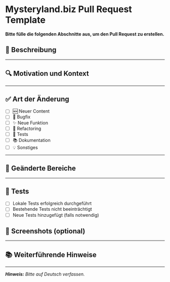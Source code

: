 
# Mysteryland.biz Pull Request Template

**Bitte fülle die folgenden Abschnitte aus, um den Pull Request zu erstellen.**

## 📝 Beschreibung

<!-- Beschreibe kurz und prägnant, was in diesem Pull Request umgesetzt wurde -->

---

## 🔍 Motivation und Kontext

<!-- Warum wurde diese Änderung vorgenommen? Gibt es einen Bezug zu einem Issue oder Feature? -->

---

## ✅ Art der Änderung

<!-- Bitte zutreffendes ankreuzen -->

- [ ] 🆕 Neuer Content
- [ ] 🐞 Bugfix
- [ ] ✨ Neue Funktion
- [ ] 🔁 Refactoring
- [ ] 🧪 Tests
- [ ] 📚 Dokumentation
- [ ] 💡 Sonstiges

---

## 🔄 Geänderte Bereiche

<!-- Liste betroffene Komponenten, Module oder Dateien auf -->

---

## 🧪 Tests

- [ ] Lokale Tests erfolgreich durchgeführt
- [ ] Bestehende Tests nicht beeinträchtigt
- [ ] Neue Tests hinzugefügt (falls notwendig)

## 📸 Screenshots (optional)

<!-- Screenshots oder GIFs zur Veranschaulichung -->

---

## 📚 Weiterführende Hinweise

<!-- Relevante Links, offene Fragen oder Anmerkungen -->

---

_**Hinweis:** Bitte auf Deutsch verfassen._
